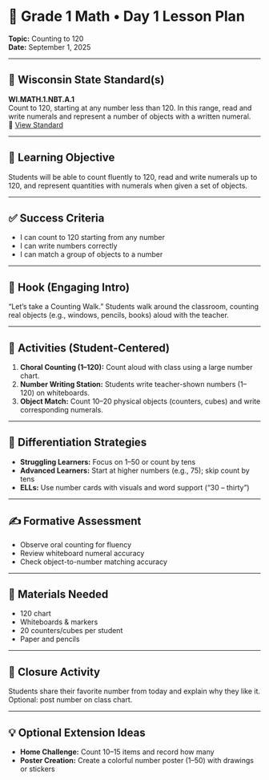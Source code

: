
# 📘 Grade 1 Math • Day 1 Lesson Plan  
**Topic:** Counting to 120  
**Date:** September 1, 2025

---

## 🧩 Wisconsin State Standard(s)  
**WI.MATH.1.NBT.A.1**  
Count to 120, starting at any number less than 120. In this range, read and write numerals and represent a number of objects with a written numeral.  
🔗 [View Standard](https://dpi.wi.gov/sites/default/files/imce/mathematics/Final%20Wisconsin%20Standards%20for%20Mathematics%202020.pdf)

---

## 🎯 Learning Objective  
Students will be able to count fluently to 120, read and write numerals up to 120, and represent quantities with numerals when given a set of objects.

---

## ✅ Success Criteria  
- I can count to 120 starting from any number  
- I can write numbers correctly  
- I can match a group of objects to a number

---

## 🌟 Hook (Engaging Intro)  
“Let’s take a Counting Walk.” Students walk around the classroom, counting real objects (e.g., windows, pencils, books) aloud with the teacher.

---

## 🎲 Activities (Student-Centered)  

1. **Choral Counting (1–120):** Count aloud with class using a large number chart.  
2. **Number Writing Station:** Students write teacher-shown numbers (1–120) on whiteboards.  
3. **Object Match:** Count 10–20 physical objects (counters, cubes) and write corresponding numerals.

---

## 🎯 Differentiation Strategies  
- **Struggling Learners:** Focus on 1–50 or count by tens  
- **Advanced Learners:** Start at higher numbers (e.g., 75); skip count by tens  
- **ELLs:** Use number cards with visuals and word support (“30 – thirty”)

---

## ✍️ Formative Assessment  
- Observe oral counting for fluency  
- Review whiteboard numeral accuracy  
- Check object-to-number matching accuracy

---

## 🧰 Materials Needed  
- 120 chart  
- Whiteboards & markers  
- 20 counters/cubes per student  
- Paper and pencils

---

## 🧠 Closure Activity  
Students share their favorite number from today and explain why they like it. Optional: post number on class chart.

---

## 💡 Optional Extension Ideas  
- **Home Challenge:** Count 10–15 items and record how many  
- **Poster Creation:** Create a colorful number poster (1–50) with drawings or stickers
